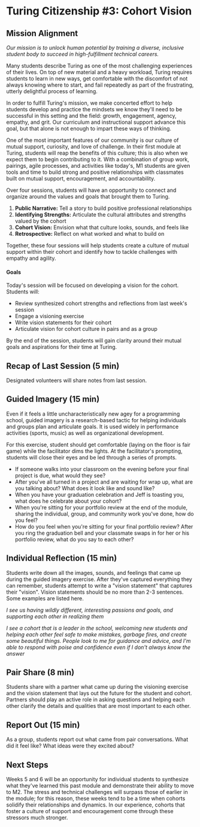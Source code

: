 # Turing Citizenship #3: Cohort Vision

## Mission Alignment
*Our mission is to unlock human potential by training a diverse, inclusive student body to succeed in high-fulfillment technical careers.*

Many students describe Turing as one of the most challenging experiences of their lives. On top of new material and a heavy workload, Turing requires students to learn in new ways, get comfortable with the discomfort of not always knowing where to start, and fail repeatedly as part of the frustrating, utterly delightful process of learning.

In order to fulfill Turing's mission, we make concerted effort to help students develop and practice the mindsets we know they'll need to be successful in this setting and the field: growth, engagement, agency, empathy, and grit. Our curriculum and instructional support advance this goal, but that alone is not enough to impart these ways of thinking.

One of the most important features of our community is our culture of mutual support, curiosity, and love of challenge. In their first module at Turing, students will reap the benefits of this culture; this is also when we expect them to begin contributing to it. With a combination of group work, pairings, agile processes, and activities like today's, M1 students are given tools and time to build strong and positive relationships with classmates built on mutual support, encouragement, and accountability.

Over four sessions, students will have an opportunity to connect and organize around the values and goals that brought them to Turing.

  1. **Public Narrative:** Tell a story to build positive professional relationships
  2. **Identifying Strengths:** Articulate the cultural attributes and strengths valued by the cohort
  3. **Cohort Vision:** Envision what that culture looks, sounds, and feels like
  4. **Retrospective:** Reflect on what worked and what to build on

Together, these four sessions will help students create a culture of mutual support within their cohort and identify how to tackle challenges with empathy and agility.  

#### Goals
Today's session will be focused on developing a vision for the cohort. Students will:

* Review synthesized cohort strengths and reflections from last week's session
* Engage a visioning exercise
* Write vision statements for their cohort
* Articulate vision for cohort culture in pairs and as a group

By the end of the session, students will gain clarity around their mutual goals and aspirations for their time at Turing.


## Recap of Last Session (5 min)
Designated volunteers will share notes from last session.


## Guided Imagery (15 min)
Even if it feels a little uncharacteristically new agey for a programming school, guided imagery is a research-based tactic for helping individuals and groups plan and articulate goals. It is used widely in performance activities (sports, music) as well as organizational development.

For this exercise, student should get comfortable (laying on the floor is fair game) while the facilitator dims the lights. At the facilitator's prompting, students will close their eyes and be led through a series of prompts.

* If someone walks into your classroom on the evening before your final project is due, what would they see?
* After you've all turned in a project and are waiting for wrap up, what are you talking about? What does it look like and sound like?
* When you have your graduation celebration and Jeff is toasting you, what does he celebrate about your cohort?
* When you're sitting for your portfolio review at the end of the module, sharing the individual, group, and community work you've done, how do you feel?
* How do you feel when you're sitting for your final portfolio review? After you ring the graduation bell and your classmate swaps in for her or his portfolio review, what do you say to each other?


## Individual Reflection (15 min)
Students write down all the images, sounds, and feelings that came up during the guided imagery exercise. After they've captured everything they can remember, students attempt to write a "vision statement" that captures their "vision". Vision statements should be no more than 2-3 sentences. Some examples are listed here.

_I see us having wildly different, interesting passions and goals, and supporting each other in realizing them_

_I see a cohort that is a leader in the school, welcoming new students and helping each other feel safe to make mistakes, garbage fires, and create some beautiful things. People look to me for guidance and advice, and I'm able to respond with poise and confidence even if I don't always know the answer_


## Pair Share (8 min)
Students share with a partner what came up during the visioning exercise and the vision statement that lays out the future for the student and cohort. Partners should play an active role in asking questions and helping each other clarify the details and qualities that are most important to each other.


## Report Out (15 min)
As a group, students report out what came from pair conversations. What did it feel like? What ideas were they excited about?


## Next Steps
Weeks 5 and 6 will be an opportunity for individual students to synthesize what they've learned this past module and demonstrate their ability to move to M2. The stress and technical challenges will surpass those of earlier in the module; for this reason, these weeks tend to be a time when cohorts  solidify their relationships and dynamics. In our experience, cohorts that foster a culture of support and encouragement come through these stressors much stronger.
